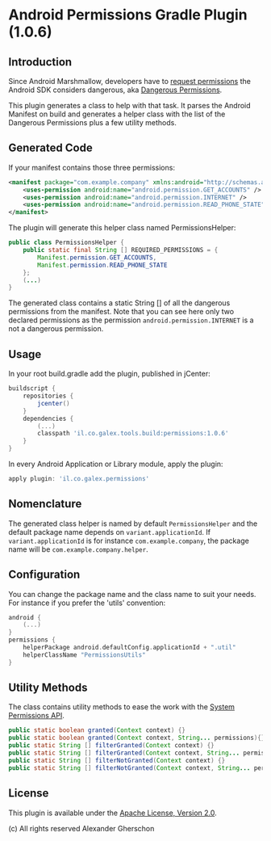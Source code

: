 # Android Permissions Gradle Plugin (1.0.6)
## Introduction
Since Android Marshmallow, developers have to [request permissions](http://developer.android.com/guide/topics/security/permissions.html) the Android SDK considers dangerous, aka [Dangerous Permissions](http://developer.android.com/guide/topics/security/permissions.html#normal-dangerous).

This plugin generates a class to help with that task. It parses the Android Manifest on build and generates a helper class with the list of the Dangerous Permissions plus a few utility methods.
## Generated Code
If your manifest contains those three permissions:
```xml
<manifest package="com.example.company" xmlns:android="http://schemas.android.com/apk/res/android">
    <uses-permission android:name="android.permission.GET_ACCOUNTS" />
    <uses-permission android:name="android.permission.INTERNET" />
    <uses-permission android:name="android.permission.READ_PHONE_STATE" />
</manifest>
```
The plugin will generate this helper class named PermissionsHelper:

```java
public class PermissionsHelper {
    public static final String [] REQUIRED_PERMISSIONS = {
        Manifest.permission.GET_ACCOUNTS,
        Manifest.permission.READ_PHONE_STATE
    };
    (...)
}
```
The generated class contains a static String [] of all the dangerous permissions from the manifest.
Note that you can see here only two declared permissions as the permission `android.permission.INTERNET` is a not a dangerous permission.
## Usage
In your root build.gradle add the plugin, published in jCenter:

```gradle
buildscript {
    repositories {
        jcenter()
    }
    dependencies {
        (...)
        classpath 'il.co.galex.tools.build:permissions:1.0.6'
    }
}

```

In every Android Application or Library module, apply the plugin:
```gradle
apply plugin: 'il.co.galex.permissions'
```
## Nomenclature
The generated class helper is named by default `PermissionsHelper` and the default package name depends on `variant.applicationId`.
If `variant.applicationId` is for instance `com.example.company`, the package name will be `com.example.company.helper`.
## Configuration
You can change the package name and the class name to suit your needs.
For instance if you prefer the 'utils' convention:
```gradle
android {
    (...)
}
permissions {
    helperPackage android.defaultConfig.applicationId + ".util"
    helperClassName "PermissionsUtils"
}
```
## Utility Methods
The class contains utility methods to ease the work with the [System Permissions API](http://developer.android.com/guide/topics/security/permissions.html).

```java
public static boolean granted(Context context) {}
public static boolean granted(Context context, String... permissions){}
public static String [] filterGranted(Context context) {}
public static String [] filterGranted(Context context, String... permissions){}
public static String [] filterNotGranted(Context context) {}
public static String [] filterNotGranted(Context context, String... permissions) {}
```

## License
This plugin is available under the [Apache License, Version 2.0](http://www.apache.org/licenses/LICENSE-2.0).

(c) All rights reserved Alexander Gherschon